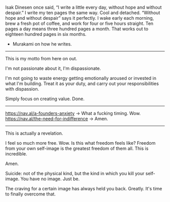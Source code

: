 Isak Dinesen once said, “I write a little every day, without hope and without despair.” I write my ten pages the same way. Cool and detached. “Without hope and without despair” says it perfectly. I wake early each morning, brew a fresh pot of coffee, and work for four or five hours straight. Ten pages a day means three hundred pages a month. That works out to eighteen hundred pages in six months.
- Murakami on how he writes.

---

This is my motto from here on out.

I'm not passionate about it, I'm dispassionate.

I'm not going to waste energy getting emotionally aroused or invested in what I'm building. Treat it as your duty, and carry out your responsibilities with dispassion.

Simply focus on creating value. Done.

----

https://nav.al/a-founders-anxiety -> What a fucking timing. Wow.
https://nav.al/the-need-for-indifference -> Amen.

----

This is actually a revelation.

I feel so much more free. Wow. Is this what freedom feels like? Freedom from your own self-image is the greatest freedom of them all. This is incredible.

Amen.

Suicide: not of the physical kind, but the kind in which you kill your self-image. You have no image. Just be.

The craving for a certain image has always held you back. Greatly. It's time to finally overcome that.

